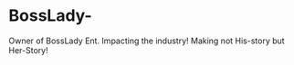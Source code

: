 BossLady-
=========

Owner of BossLady Ent. Impacting the industry! Making not His-story but Her-Story! 
